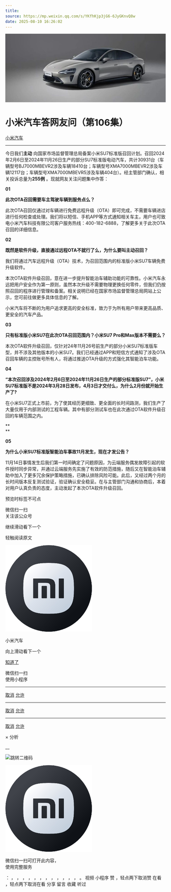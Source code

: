 ```yaml
---
title: 
source: https://mp.weixin.qq.com/s/YKfhKjp3jG6-6JyGKnvQ8w
date: 2025-08-10 16:26:02
---
```


![cover_image](images/img_27fd9a42.jpg)


#  小米汽车答网友问（第106集）


[ 小米汽车 ](<javascript:void\(0\);>)

______

  

今日我们**主动** 向国家市场监督管理总局备案小米SU7标准版召回计划。召回2024年2月6日至2024年11月26日生产的部分SU7标准版电动汽车，共计30931台（车辆型号BJ7000MBEVR2涉及车辆18410台；车辆型号XMA7000MBEVR2涉及车辆12117台；车辆型号XMA7000MBEVR5涉及车辆404台）。经主管部门确认，相关投诉总量为**255例** 。现就网友关注问题集中作答：

  

****01****

**此次OTA召回需要车主驾驶车辆到服务点么？**

此次OTA召回仅通过对车辆进行免费远程升级（OTA）即可完成，不需要车辆进店进行任何检查或处理。我们将以短信、手机APP等方式通知相关车主，用户也可致电小米汽车科技有限公司客户服务热线：400-182-6888，了解更多关于此次OTA召回的详细信息。

  

**02**

**既然是软件升级，直接通过远程OTA不就行了么，为什么要叫主动召回？**

我们将通过汽车远程升级（OTA）技术，为召回范围内的标准版小米SU7车辆免费升级软件。

本次OTA软件升级召回，意在进一步提升智能泊车辅助功能的可靠性。小米汽车永远把用户安全作为第一原则，虽然本次升级不需要物理更换任何零件，但我们仍按照召回的程序进行管理和备案。相关说明已经在国家市场监督管理总局网站上公示，您可前往做更多具体信息的了解。

小米汽车将不断的为用户追求更高的安全标准，致力于为所有用户带来更高品质、更安全的汽车产品。

  

**03**

**只有标准版小米SU7在此次OTA召回范围内？小米SU7 Pro和Max版本不需要么？**

本次OTA软件升级召回，仅针对24年11月26号前生产的部分小米SU7标准版车型，并不涉及其他版本的小米SU7。我们已经通过APP和短信方式通知了涉及OTA召回车辆的主控账号所有人，将通过推送OTA升级的方式强化其智能泊车功能。

**04**

**“本次召回涉及2024年2月6日至2024年11月26日生产的部分标准版SU7”，小米SU7标准版不是2024年3月28日发布，4月3日才交付么，为什么2月份就开始生产了?**

在小米SU7正式上市前，为了使其经历更细致、更全面的长时间路测，我们生产了大量仅用于内部测试的工程车辆。其中有部分测试车也在此次通过OTA软件升级召回的车辆范围之内。

**  
**

**05**

**为什么小米SU7标准版智能泊车事故11月发生，现在才发公告？**

11月14日事情发生后我们第一时间确定了问题原因，为云端服务偶发故障引起的软件授时同步异常，并通过云端服务先实施了有效的防范措施，随后又在智能泊车辅助中加入了更多冗余保护策略措施，已确认排除风险可能。此后，又经过两个月的长时间版本反复测试验证，验证确认安全稳妥。在与主管部门沟通和协商后，本着对用户认真负责的态度，主动发起了本次OTA软件升级召回。

  

  

[](<>)[](<>)

预览时标签不可点

微信扫一扫  
关注该公众号

继续滑动看下一个

轻触阅读原文

![img_97d833da.jpg](images/img_97d833da.jpg)

小米汽车 

向上滑动看下一个

[知道了](<javascript:;>)

微信扫一扫  
使用小程序

****

[取消](<javascript:void\(0\);>) [允许](<javascript:void\(0\);>)

****

[取消](<javascript:void\(0\);>) [允许](<javascript:void\(0\);>)

****

[取消](<javascript:void\(0\);>) [允许](<javascript:void\(0\);>)

× 分析

__

![跳转二维码]()

![作者头像](images/img_97d833da.jpg)

微信扫一扫可打开此内容，  
使用完整服务

： ， ， ， ， ， ， ， ， ， ， ， ， 。 视频 小程序 赞 ，轻点两下取消赞 在看 ，轻点两下取消在看 分享 留言 收藏 听过